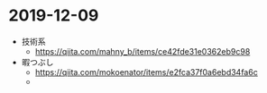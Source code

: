 # 2019-12-09

- 技術系
  - https://qiita.com/mahny_b/items/ce42fde31e0362eb9c98
- 暇つぶし
  - https://qiita.com/mokoenator/items/e2fca37f0a6ebd34fa6c
  - 
